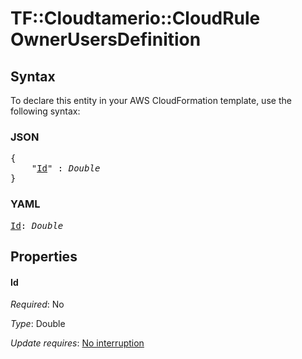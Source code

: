 # TF::Cloudtamerio::CloudRule OwnerUsersDefinition

## Syntax

To declare this entity in your AWS CloudFormation template, use the following syntax:

### JSON

<pre>
{
    "<a href="#id" title="Id">Id</a>" : <i>Double</i>
}
</pre>

### YAML

<pre>
<a href="#id" title="Id">Id</a>: <i>Double</i>
</pre>

## Properties

#### Id

_Required_: No

_Type_: Double

_Update requires_: [No interruption](https://docs.aws.amazon.com/AWSCloudFormation/latest/UserGuide/using-cfn-updating-stacks-update-behaviors.html#update-no-interrupt)

